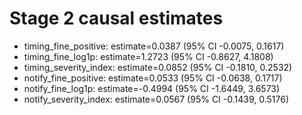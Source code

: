 # Stage 2 causal estimates

- timing_fine_positive: estimate=0.0387 (95% CI -0.0075, 0.1617)
- timing_fine_log1p: estimate=1.2723 (95% CI -0.8627, 4.1808)
- timing_severity_index: estimate=0.0852 (95% CI -0.1810, 0.2532)
- notify_fine_positive: estimate=0.0533 (95% CI -0.0638, 0.1717)
- notify_fine_log1p: estimate=-0.4994 (95% CI -1.6449, 3.6573)
- notify_severity_index: estimate=0.0567 (95% CI -0.1439, 0.5176)